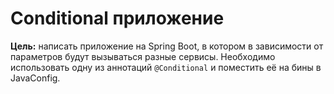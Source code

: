 # Conditional приложение

**Цель:** написать приложение на Spring Boot, в котором в зависимости от параметров будут вызываться разные сервисы. Необходимо использовать одну из аннотаций `@Conditional` и поместить её на бины в JavaConfig.